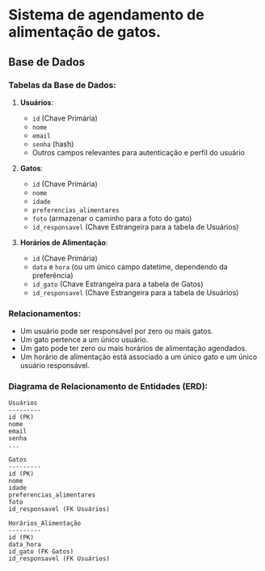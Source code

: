 # Sistema de agendamento de alimentação de gatos.

## Base de Dados

### Tabelas da Base de Dados:

1. **Usuários**:
   - `id` (Chave Primária)
   - `nome`
   - `email`
   - `senha` (hash)
   - Outros campos relevantes para autenticação e perfil do usuário

2. **Gatos**:
   - `id` (Chave Primária)
   - `nome`
   - `idade`
   - `preferencias_alimentares`
   - `foto` (armazenar o caminho para a foto do gato)
   - `id_responsavel` (Chave Estrangeira para a tabela de Usuários)

3. **Horários de Alimentação**:
   - `id` (Chave Primária)
   - `data` e `hora` (ou um único campo datetime, dependendo da preferência)
   - `id_gato` (Chave Estrangeira para a tabela de Gatos)
   - `id_responsavel` (Chave Estrangeira para a tabela de Usuários)


### Relacionamentos:

- Um usuário pode ser responsável por zero ou mais gatos.
- Um gato pertence a um único usuário.
- Um gato pode ter zero ou mais horários de alimentação agendados.
- Um horário de alimentação está associado a um único gato e um único usuário responsável.


### Diagrama de Relacionamento de Entidades (ERD):

```
Usuários
---------
id (PK)
nome
email
senha
...

Gatos
---------
id (PK)
nome
idade
preferencias_alimentares
foto
id_responsavel (FK Usuários)

Horários_Alimentação
---------
id (PK)
data_hora
id_gato (FK Gatos)
id_responsavel (FK Usuários)
```
